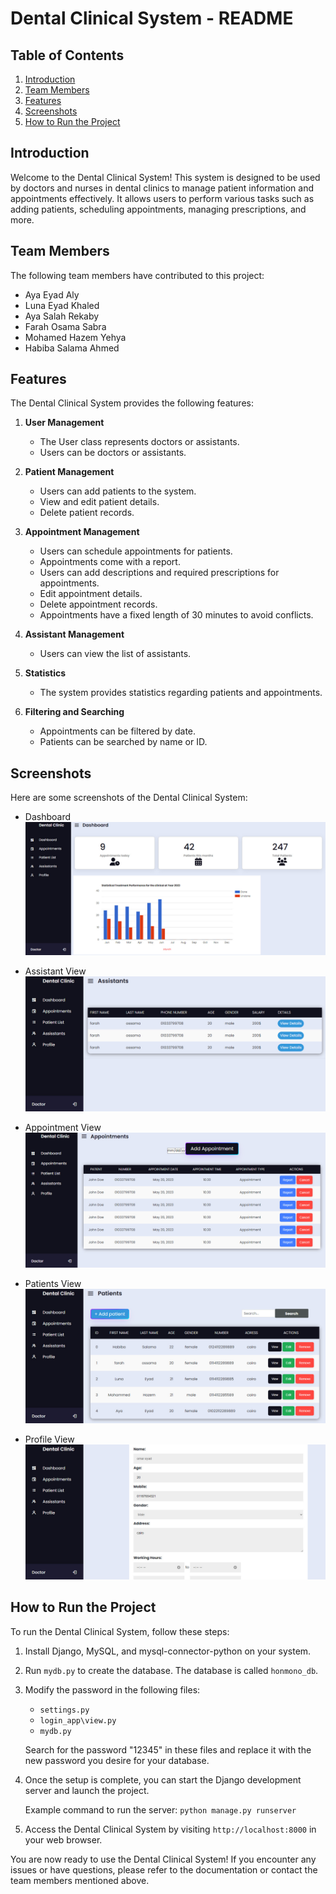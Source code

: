 # Dental Clinical System - README

## Table of Contents
1. [Introduction](#introduction)
2. [Team Members](#team-members)
3. [Features](#features)
4. [Screenshots](#screenshots)
5. [How to Run the Project](#how-to-run-the-project)

## Introduction
Welcome to the Dental Clinical System! This system is designed to be used by doctors and nurses in dental clinics to manage patient information and appointments effectively. It allows users to perform various tasks such as adding patients, scheduling appointments, managing prescriptions, and more.

## Team Members
The following team members have contributed to this project:
- Aya Eyad Aly
- Luna Eyad Khaled
- Aya Salah Rekaby
- Farah Osama Sabra
- Mohamed Hazem Yehya
- Habiba Salama Ahmed

## Features
The Dental Clinical System provides the following features:

1. **User Management**
   - The User class represents doctors or assistants.
   - Users can be doctors or assistants.

2. **Patient Management**
   - Users can add patients to the system.
   - View and edit patient details.
   - Delete patient records.

3. **Appointment Management**
   - Users can schedule appointments for patients.
   - Appointments come with a report.
   - Users can add descriptions and required prescriptions for appointments.
   - Edit appointment details.
   - Delete appointment records.
   - Appointments have a fixed length of 30 minutes to avoid conflicts.

4. **Assistant Management**
   - Users can view the list of assistants.

5. **Statistics**
   - The system provides statistics regarding patients and appointments.

6. **Filtering and Searching**
   - Appointments can be filtered by date.
   - Patients can be searched by name or ID.

## Screenshots
Here are some screenshots of the Dental Clinical System:

- Dashboard
  ![Dashboard](Images/DashBoard.jpg)

- Assistant View
  ![Assistant](Images/Assisstants.jpg)

- Appointment View
  ![Appointment](Images/Appointments.jpg)

- Patients View
  ![Patients](Images/Patients.jpg)

- Profile View
  ![Profile](Images/Profile.jpg)

## How to Run the Project
To run the Dental Clinical System, follow these steps:

1. Install Django, MySQL, and mysql-connector-python on your system.

2. Run `mydb.py` to create the database. The database is called `honmono_db`.

3. Modify the password in the following files:
   - `settings.py`
   - `login_app\view.py`
   - `mydb.py`

   Search for the password "12345" in these files and replace it with the new password you desire for your database.

4. Once the setup is complete, you can start the Django development server and launch the project.

   Example command to run the server: `python manage.py runserver`

5. Access the Dental Clinical System by visiting `http://localhost:8000` in your web browser.

You are now ready to use the Dental Clinical System! If you encounter any issues or have questions, please refer to the documentation or contact the team members mentioned above.


